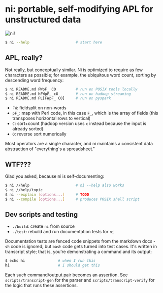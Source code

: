 # ni: portable, self-modifying APL for unstructured data
![ni!](http://spencertipping.com/ni.png)

```sh
$ ni --help                     # start here
```

## APL, really?
Not really, but conceptually similar. Ni is optimized to require as few
characters as possible; for example, the ubiquitous word count, sorting by
descending word frequency:

```sh
$ ni README.md FWpF_ CO         # run on POSIX tools locally
$ ni README.md hFWpF_ cO        # run on hadoop streaming
$ ni README.md PL[FWpF_ CO]     # run on pyspark
```

- `FW`: fieldsplit on non-words
- `pF_`: map with Perl code, in this case `F_`, which is the array of fields
  (this transposes horizontal rows to vertical)
- `C`: sort+count (hadoop version uses `c` instead because the input is already
  sorted)
- `O`: reverse sort numerically

Most operators are a single character, and ni maintains a consistent data
abstraction of "everything's a spreadsheet."

## WTF???
Glad you asked, because ni is self-documenting:

```sh
$ ni //help                     # ni --help also works
$ ni //help/topic
$ ni --explain [options...]     # TODO
$ ni --compile [options...]     # produces POSIX shell script
```

## Dev scripts and testing
- `./build`: create `ni` from source
- `./test`: rebuild and run documentation tests for `ni`

Documentation tests are fenced code snippets from the markdown docs - `sh` code
is ignored, but `bash` code gets turned into test cases. It's written in
transcript style; that is, you're demonstrating a command and its output:

```sh
$ echo hi               # when I run this
hi                      # I should get this
```

Each such command/output pair becomes an assertion. See
`scripts/transcript-gen` for the parser and `scripts/transcript-verify` for the
logic that runs these assertions.
